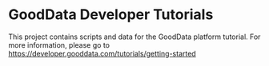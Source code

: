 # GoodData Developer Tutorials

This project contains scripts and data for the GoodData platform 
tutorial. For more information, please go
to https://developer.gooddata.com/tutorials/getting-started
